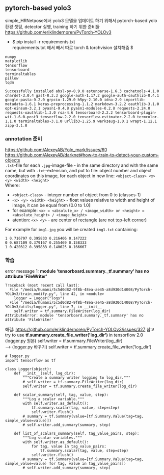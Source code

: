 ## pytorch-based yolo3
simple_HRNetpose에서 yolo3 모델을 업데이트 하기 위해서 pytorch-based yolo 환경 셋팅, detector 실행, training 하기 위한 준비들  
https://github.com/eriklindernoren/PyTorch-YOLOv3  

- $ pip install -r requirements.txt  
requirements.txt 에서 빼서 따로 torch & torchvision 설치해줌 $ 
```
numpy
matplotlib
tensorflow
tensorboard
terminaltables
pillow
tqdm

Successfully installed absl-py-0.9.0 astunparse-1.6.3 cachetools-4.1.0 chardet-3.0.4 gast-0.3.3 google-auth-1.17.2 google-auth-oauthlib-0.4.1 google-pasta-0.2.0 grpcio-1.29.0 h5py-2.10.0 idna-2.9 importlib-metadata-1.6.1 keras-preprocessing-1.1.2 markdown-3.2.2 oauthlib-3.1.0 opt-einsum-3.2.1 pyasn1-0.4.8 pyasn1-modules-0.2.8 requests-2.24.0 requests-oauthlib-1.3.0 rsa-4.6 tensorboard-2.2.2 tensorboard-plugin-wit-1.6.0.post3 tensorflow-2.2.0 tensorflow-estimator-2.2.0 termcolor-1.1.0 terminaltables-3.1.0 urllib3-1.25.9 werkzeug-1.0.1 wrapt-1.12.1 zipp-3.1.0
```



### annotation 준비
https://github.com/AlexeyAB/Yolo_mark/issues/60  
https://github.com/AlexeyAB/darknet#how-to-train-to-detect-your-custom-objects  
`.txt`-file for each `.jpg`-image-file - in the same directory and with the same name, but with `.txt`-extension, and put to file: object number and object coordinates on this image, for each object in new line: `<object-class> <x> <y> <width> <height>`  
Where:

- `<object-class>` - integer number of object from 0 to (classes-1)
- `<x> <y> <width> <height>` - float values relative to width and height of image, it can be equal from (0.0 to 1.0]
- for example: `<x> = <absolute_x> / <image_width> or <height> = <absolute_height> / <image_height>`
- atention: `<x> <y>` - are center of rectangle (are not top-left corner)
  
For example for `img1.jpg` you will be created `img1.txt` containing:
```
1 0.716797 0.395833 0.216406 0.147222
0 0.687109 0.379167 0.255469 0.158333
1 0.420312 0.395833 0.140625 0.166667
```

### 학습
error message 1: **module 'tensorboard.summary._tf.summary' has no attribute 'FileWriter'**
```
Traceback (most recent call last):
  File "/media/humani/5c5d0d82-9f8b-48ea-ae45-a8d930d14008/PyTorch-YOLOv3/train_modify.py", line 42, in <module>
    logger = Logger("logs")
  File "/media/humani/5c5d0d82-9f8b-48ea-ae45-a8d930d14008/PyTorch-YOLOv3/utils/logger.py", line 7, in __init__
    self.writer = tf.summary.FileWriter(log_dir)
AttributeError: module 'tensorboard.summary._tf.summary' has no attribute 'FileWriter'
```
해결: https://github.com/eriklindernoren/PyTorch-YOLOv3/issues/327 참고  
try to use **tf.summary.create_file_writer('log_dir')** in tensorflow 2.0  
(logger.py 원본) self.writer = tf.summary.FileWriter(log_dir)  
--> (logger.py 바꾸기) self.writer = tf.summary.create_file_writer('log_dir')  

```
# logger.py 
import tensorflow as tf

class Logger(object):
    def __init__(self, log_dir):
        """Create a summary writer logging to log_dir."""
        # self.writer = tf.summary.FileWriter(log_dir)
        self.writer = tf.summary.create_file_writer(log_dir)

    def scalar_summary(self, tag, value, step):
        """Log a scalar variable."""
        with self.writer.as_default():
            tf.summary.scalar(tag, value, step=step)
            self.writer.flush()
        # summary = tf.Summary(value=[tf.Summary.Value(tag=tag, simple_value=value)])
        # self.writer.add_summary(summary, step)

    def list_of_scalars_summary(self, tag_value_pairs, step):
        """Log scalar variables."""
        with self.writer.as_default():
            for tag, value in tag_value_pairs:
                tf.summary.scalar(tag, value, step=step)
            self.writer.flush()
        # summary = tf.Summary(value=[tf.Summary.Value(tag=tag, simple_value=value) for tag, value in tag_value_pairs])
        # self.writer.add_summary(summary, step)
```

